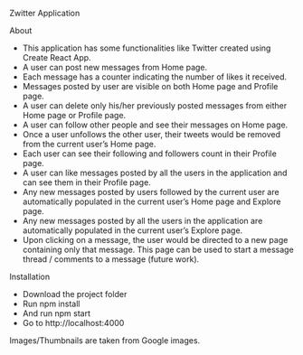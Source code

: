 Zwitter Application

About
- This application has some functionalities like Twitter created using Create React App.
- A user can post new messages from Home page.
- Each message has a counter indicating the number of likes it received.
- Messages posted by user are visible on both Home page and Profile page.
- A user can delete only his/her previously posted messages from either Home page or Profile page.
- A user can follow other people and see their messages on Home page.
- Once a user unfollows the other user, their tweets would be removed from the current user’s Home page.
- Each user can see their following and followers count in their Profile page.
- A user can like messages posted by all the users in the application and can see them in their Profile page.
- Any new messages posted by users followed by the current user are automatically populated in the current user’s Home page and Explore page.
- Any new messages posted by all the users in the application are automatically populated in the current user’s Explore page.
- Upon clicking on a message, the user would be directed to a new page containing only that message. This page can be used to start a message thread / comments to a message (future work).

Installation
- Download the project folder
- Run npm install
- And run npm start 
- Go to http://localhost:4000

Images/Thumbnails are taken from Google images.
